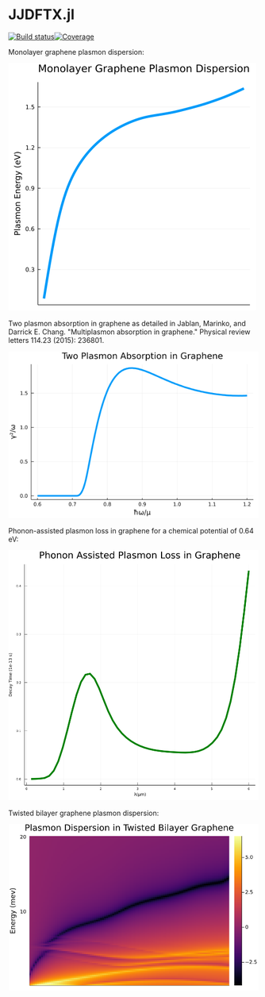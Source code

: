 # JJDFTX.jl
[![Build status][ci-status-img]][ci-status-url][![Coverage][codecov-img]][codecov-url]

Monolayer graphene plasmon dispersion: 

![mlgplas]

Two plasmon absorption in graphene as detailed in Jablan, Marinko, and Darrick E. Chang. "Multiplasmon absorption in graphene." Physical review letters 114.23 (2015): 236801.

![plasabs]

Phonon-assisted plasmon loss in graphene for a chemical potential of 0.64 eV: 

![phloss]

Twisted bilayer graphene plasmon dispersion:

![tbgplas]


[phloss]: https://github.com/AliGhorashiCMT/JJDFTX.jl/blob/main/imgs/phononassistedloss.png
[plasabs]: https://github.com/AliGhorashiCMT/JJDFTX.jl/blob/main/imgs/2PAbs.png
[mlgplas]: https://github.com/AliGhorashiCMT/JJDFTX.jl/blob/main/imgs/MLGPlasmon.png
[tbgplas]: https://github.com/AliGhorashiCMT/JJDFTX.jl/blob/main/imgs/tbg_graphene.png
[ci-status-img]:   https://github.com/AliGhorashiCMT/JJDFTX.jl/workflows/CI/badge.svg
[ci-status-url]:   https://github.com/AliGhorashiCMT/JJDFTX.jl/actions
[codecov-img]: https://codecov.io/gh/AliGhorashiCMT/JJDFTX.jl/branch/main/graph/badge.svg
[codecov-url]: https://app.codecov.io/gh/AliGhorashiCMT/JJDFTX.jl

